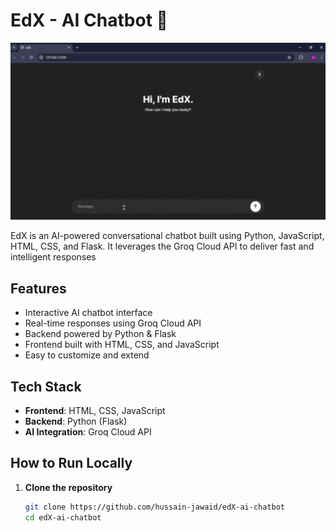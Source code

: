 # EdX - AI Chatbot 🤖

![Demo](assets/demo.gif)

EdX is an AI-powered conversational chatbot built using Python, JavaScript, HTML, CSS, and Flask. It leverages the Groq Cloud API to deliver fast and intelligent responses

## Features

- Interactive AI chatbot interface
- Real-time responses using Groq Cloud API
- Backend powered by Python & Flask
- Frontend built with HTML, CSS, and JavaScript
- Easy to customize and extend

## Tech Stack

- **Frontend**: HTML, CSS, JavaScript  
- **Backend**: Python (Flask)  
- **AI Integration**: Groq Cloud API  

## How to Run Locally

1. **Clone the repository**
   ```bash
   git clone https://github.com/hussain-jawaid/edX-ai-chatbot
   cd edX-ai-chatbot
